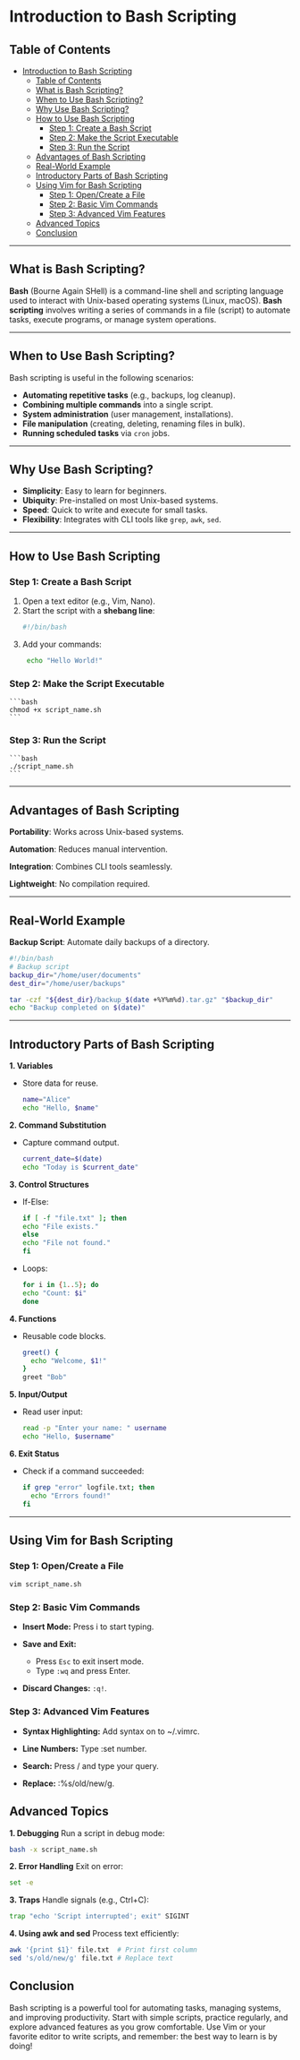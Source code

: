 # Introduction to Bash Scripting

## Table of Contents
- [Introduction to Bash Scripting](#introduction-to-bash-scripting)
  - [Table of Contents](#table-of-contents)
  - [What is Bash Scripting?](#what-is-bash-scripting)
  - [When to Use Bash Scripting?](#when-to-use-bash-scripting)
  - [Why Use Bash Scripting?](#why-use-bash-scripting)
  - [How to Use Bash Scripting](#how-to-use-bash-scripting)
    - [Step 1: Create a Bash Script](#step-1-create-a-bash-script)
    - [Step 2: Make the Script Executable](#step-2-make-the-script-executable)
    - [Step 3: Run the Script](#step-3-run-the-script)
  - [Advantages of Bash Scripting](#advantages-of-bash-scripting)
  - [Real-World Example](#real-world-example)
  - [Introductory Parts of Bash Scripting](#introductory-parts-of-bash-scripting)
  - [Using Vim for Bash Scripting](#using-vim-for-bash-scripting)
    - [Step 1: Open/Create a File](#step-1-opencreate-a-file)
    - [Step 2: Basic Vim Commands](#step-2-basic-vim-commands)
    - [Step 3: Advanced Vim Features](#step-3-advanced-vim-features)
  - [Advanced Topics](#advanced-topics)
  - [Conclusion](#conclusion)

---

## What is Bash Scripting?
**Bash** (Bourne Again SHell) is a command-line shell and scripting language used to interact with Unix-based operating systems (Linux, macOS). **Bash scripting** involves writing a series of commands in a file (script) to automate tasks, execute programs, or manage system operations.

---

## When to Use Bash Scripting?
Bash scripting is useful in the following scenarios:
- **Automating repetitive tasks** (e.g., backups, log cleanup).
- **Combining multiple commands** into a single script.
- **System administration** (user management, installations).
- **File manipulation** (creating, deleting, renaming files in bulk).
- **Running scheduled tasks** via `cron` jobs.

---

## Why Use Bash Scripting?
- **Simplicity**: Easy to learn for beginners.
- **Ubiquity**: Pre-installed on most Unix-based systems.
- **Speed**: Quick to write and execute for small tasks.
- **Flexibility**: Integrates with CLI tools like `grep`, `awk`, `sed`.

---

## How to Use Bash Scripting

### Step 1: Create a Bash Script
1. Open a text editor (e.g., Vim, Nano).
2. Start the script with a **shebang line**:
   ```bash
   #!/bin/bash
   ```
3. Add your commands:
   ```bash
    echo "Hello World!"
   ```

### Step 2: Make the Script Executable
    ```bash
    chmod +x script_name.sh
    ```

### Step 3: Run the Script
    ```bash
    ./script_name.sh
    ```

---

## Advantages of Bash Scripting
**Portability**: Works across Unix-based systems.

**Automation**: Reduces manual intervention.

**Integration**: Combines CLI tools seamlessly.

**Lightweight**: No compilation required.

---

## Real-World Example
**Backup Script**: Automate daily backups of a directory.

```bash
#!/bin/bash
# Backup script
backup_dir="/home/user/documents"
dest_dir="/home/user/backups"

tar -czf "${dest_dir}/backup_$(date +%Y%m%d).tar.gz" "$backup_dir"
echo "Backup completed on $(date)"
```
---

## Introductory Parts of Bash Scripting

**1. Variables**
  - Store data for reuse.

    ```bash
    name="Alice"
    echo "Hello, $name"
    ```

**2. Command Substitution**
  - Capture command output.

    ```bash
    current_date=$(date)
    echo "Today is $current_date"
    ```

**3. Control Structures**
  - If-Else:

    ```bash
    if [ -f "file.txt" ]; then
    echo "File exists."
    else
    echo "File not found."
    fi
    ```
  - Loops:

    ```bash
    for i in {1..5}; do
    echo "Count: $i"
    done
    ```

**4. Functions**
  - Reusable code blocks.

    ```bash
    greet() {
      echo "Welcome, $1!"
    }
    greet "Bob"
    ```

**5. Input/Output**

  - Read user input:

    ```bash
    read -p "Enter your name: " username
    echo "Hello, $username"
    ```

**6. Exit Status**
  - Check if a command succeeded:

    ```bash
    if grep "error" logfile.txt; then
      echo "Errors found!"
    fi
    ```
---

## Using Vim for Bash Scripting

### Step 1: Open/Create a File

  ```bash
  vim script_name.sh
  ```

### Step 2: Basic Vim Commands

- **Insert Mode:** Press i to start typing.

- **Save and Exit:**

  - Press `Esc` to exit insert mode.
  - Type `:wq` and press Enter.

- **Discard Changes:** `:q!`.

### Step 3: Advanced Vim Features

- **Syntax Highlighting:** Add syntax on to ~/.vimrc.

- **Line Numbers:** Type :set number.

- **Search:** Press / and type your query.

- **Replace:** :%s/old/new/g.

## Advanced Topics

**1. Debugging**
Run a script in debug mode:

```bash
bash -x script_name.sh
```

**2. Error Handling**
Exit on error:

```bash
set -e
```

**3. Traps**
Handle signals (e.g., Ctrl+C):

```bash
trap "echo 'Script interrupted'; exit" SIGINT
```

**4. Using awk and sed**
Process text efficiently:

```bash
awk '{print $1}' file.txt  # Print first column
sed 's/old/new/g' file.txt # Replace text
```

## Conclusion
Bash scripting is a powerful tool for automating tasks, managing systems, and improving productivity. Start with simple scripts, practice regularly, and explore advanced features as you grow comfortable. Use Vim or your favorite editor to write scripts, and remember: the best way to learn is by doing!
